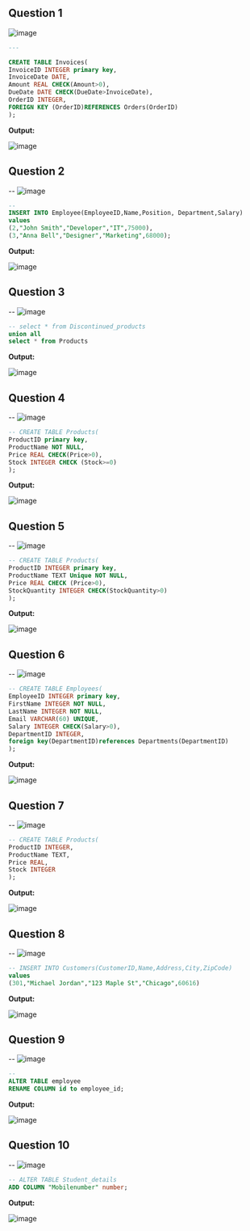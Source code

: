 **Question 1**
--
![image](https://github.com/user-attachments/assets/f4396372-b8ce-46ad-9abc-e43fb13ae25f)


```sql
---

CREATE TABLE Invoices(
InvoiceID INTEGER primary key,
InvoiceDate DATE,
Amount REAL CHECK(Amount>0),
DueDate DATE CHECK(DueDate>InvoiceDate),
OrderID INTEGER,
FOREIGN KEY (OrderID)REFERENCES Orders(OrderID)
);
```

**Output:**

![image](https://github.com/user-attachments/assets/409d9ce5-fe23-4251-b4d3-8e8a660f9d65)


**Question 2**
---
-- ![image](https://github.com/user-attachments/assets/55bad4d8-0e62-479c-b6cd-7175f52154e3)


```sql
--
INSERT INTO Employee(EmployeeID,Name,Position, Department,Salary)
values
(2,"John Smith","Developer","IT",75000),
(3,"Anna Bell","Designer","Marketing",68000);
```

**Output:**

![image](https://github.com/user-attachments/assets/9cead7cf-1627-4ab4-8077-110afb3d9ee8)


**Question 3**
---
-- ![image](https://github.com/user-attachments/assets/9db85c6f-8a42-40e7-ae72-37a9002d6b46)

```sql
-- select * from Discontinued_products
union all
select * from Products
```

**Output:**

![image](https://github.com/user-attachments/assets/eefe1a64-e24d-4d9b-a323-74ff80c61cf4)


**Question 4**
---
-- ![image](https://github.com/user-attachments/assets/f28c5fff-5832-42be-afde-611ec6128f46)


```sql
-- CREATE TABLE Products(
ProductID primary key,
ProductName NOT NULL,
Price REAL CHECK(Price>0),
Stock INTEGER CHECK (Stock>=0)
);
```

**Output:**

![image](https://github.com/user-attachments/assets/8386e879-ef28-41c0-81e6-878d55b5dff6)


**Question 5**
---
-- ![image](https://github.com/user-attachments/assets/8862c771-7438-480e-a590-9d858c8ee89b)

```sql
-- CREATE TABLE Products(
ProductID INTEGER primary key,
ProductName TEXT Unique NOT NULL,
Price REAL CHECK (Price>0),
StockQuantity INTEGER CHECK(StockQuantity>0)
);
```

**Output:**

![image](https://github.com/user-attachments/assets/e9a40edc-5054-452b-a69e-6c50b92ed215)

**Question 6**
---
-- ![image](https://github.com/user-attachments/assets/ba165d46-aa97-44b5-ad5a-d708d28f42d5)


```sql
-- CREATE TABLE Employees(
EmployeeID INTEGER primary key,
FirstName INTEGER NOT NULL,
LastName INTEGER NOT NULL,
Email VARCHAR(60) UNIQUE,
Salary INTEGER CHECK(Salary>0),
DepartmentID INTEGER,
foreign key(DepartmentID)references Departments(DepartmentID)
);
```

**Output:**

![image](https://github.com/user-attachments/assets/f35533e3-62f6-4be4-828a-d2f7f31c3ef3)


**Question 7**
---
-- ![image](https://github.com/user-attachments/assets/91fc3f60-9598-4a91-b9af-b03a135868fd)

```sql
-- CREATE TABLE Products(
ProductID INTEGER,
ProductName TEXT,
Price REAL,
Stock INTEGER
);
```

**Output:**

![image](https://github.com/user-attachments/assets/43465794-2a30-467d-9c5c-a378dbcd42af)


**Question 8**
---
-- ![image](https://github.com/user-attachments/assets/c79193ba-ee27-4d75-ae28-4ac5e3ae64da)


```sql
-- INSERT INTO Customers(CustomerID,Name,Address,City,ZipCode)
values
(301,"Michael Jordan","123 Maple St","Chicago",60616)
```

**Output:**

![image](https://github.com/user-attachments/assets/033f31e9-3d55-4258-ba62-7b65b8d5ef37)

**Question 9**
---
-- ![image](https://github.com/user-attachments/assets/b039f51c-abac-477d-a4dc-d563ac0b16c8)


```sql
-- 
ALTER TABLE employee
RENAME COLUMN id to employee_id;
```

**Output:**

![image](https://github.com/user-attachments/assets/17107842-5884-48b0-93b7-4ff2735803da)

**Question 10**
---
-- ![image](https://github.com/user-attachments/assets/a20d3f6e-b6ed-4647-a322-2fafe20fac16)


```sql
-- ALTER TABLE Student_details
ADD COLUMN "Mobilenumber" number;
```

**Output:**

![image](https://github.com/user-attachments/assets/b1cac1ba-e129-4e7d-a61a-cab95726a106)

